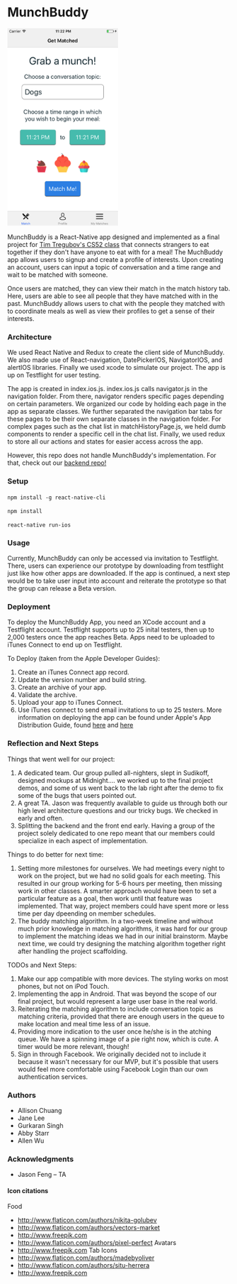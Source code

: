 # MunchBuddy
<img src="imgs/matchPage.png" alt="alt text" width="250">

MunchBuddy is a React-Native app designed and implemented as a final project for [Tim Tregubov's CS52 class](http://cs52.me/) that connects strangers to eat together if they don't have anyone to eat with for a meal! The MuchBuddy app allows users to signup and create a profile of interests. Upon creating an account, users can input a topic of conversation and a time range and wait to be matched with someone.

Once users are matched, they can view their match in the match history tab. Here, users are able to see all people that they have matched with in the past. MunchBuddy allows users to chat with the people they matched with to coordinate meals as well as view their profiles to get a sense of their interests.

### Architecture
We used React Native and Redux to create the client side of MunchBuddy. We also made use of React-navigation, DatePickerIOS, NavigatorIOS, and alertIOS libraries. Finally we used xcode to simulate our project. The app is up on Testflight for user testing.

The app is created in index.ios.js. index.ios.js calls navigator.js in the navigation folder. From there, navigator renders specific pages depending on certain parameters. We organized our code by holding each page in the app as separate classes. We further separated the navigation bar tabs for these pages to be their own separate classes in the navigation folder. For complex pages such as the chat list in matchHistoryPage.js, we held dumb components to render a specific cell in the chat list. Finally, we used redux to store all our actions and states for easier access across the app.

However, this repo does not handle MunchBuddy's implementation. For that, check out our [backend repo!](https://github.com/dartmouth-cs52-17S/project-client-foods-with-friends-server)

### Setup
`npm install -g react-native-cli`

`npm install`

`react-native run-ios`

### Usage
Currently, MunchBuddy can only be accessed via invitation to Testflight. There, users can experience our prototype by downloading from testflight just like how other apps are downloaded. If the app is continued, a next step would be to take user input into account and reiterate the prototype so that the group can release a Beta version.

### Deployment
To deploy the MunchBuddy App, you need an XCode account and a Testflight account. Testflight supports up to 25 inital testers, then up to 2,000 testers once the app reaches Beta. Apps need to be uploaded to iTunes Connect to end up on Testflight.

To Deploy (taken from the Apple Developer Guides):
1. Create an iTunes Connect app record.
2. Update the version number and build string.
3. Create an archive of your app.
4. Validate the archive.
5. Upload your app to iTunes Connect.
6. Use iTunes connect to send email invitations to up to 25 testers.
More information on deploying the app can be found under Apple's App Distribution Guide, found [here](https://developer.apple.com/library/content/documentation/IDEs/Conceptual/AppDistributionGuide/DistributingYourAppUsingTestFlight/DistributingYourAppUsingTestFlight.html) and [here](https://developer.apple.com/library/content/documentation/IDEs/Conceptual/AppDistributionGuide/UploadingYourApptoiTunesConnect/UploadingYourApptoiTunesConnect.html#//apple_ref/doc/uid/TP40012582-CH36-SW2)

### Reflection and Next Steps
Things that went well for our project:
1. A dedicated team. Our group pulled all-nighters, slept in Sudikoff, designed mockups at Midnight.... we worked up to the final project demos, and some of us went back to the lab right after the demo to fix some of the bugs that users pointed out.
2. A great TA. Jason was frequently available to guide us through both our high level architecture questions and our tricky bugs. We checked in early and often.
3. Splitting the backend and the front end early. Having a group of the project solely dedicated to one repo meant that our members could specialize in each aspect of implementation.

Things to do better for next time:
1. Setting more milestones for ourselves. We had meetings every night to work on the project, but we had no solid goals for each meeting. This resulted in our group working for 5-6 hours per meeting, then missing work in other classes. A smarter approach would have been to set a particular feature as a goal, then work until that feature was implemented. That way, project members could have spent more or less time per day dpeending on member schedules.
2. The buddy matching algorithm. In a two-week timeline and without much prior knowledge in matching algorithms, it was hard for our group to implement the matching ideas we had in our initial brainstorm. Maybe next time, we could try designing the matching algorithm together right after handling the project scaffolding.

TODOs and Next Steps:
1. Make our app compatible with more devices. The styling works on most phones, but not on iPod Touch.
2. Implementing the app in Android. That was beyond the scope of our final project, but would represent a large user base in the real world.
3. Reiterating the matching algorithm to include conversation topic as matching criteria, provided that there are enough users in the queue to make location and meal time less of an issue.
4. Providing more indication to the user once he/she is in the atching queue. We have a spinning image of a pie right now, which is cute. A timer would be more relevant, though!
5. Sign in through Facebook. We originally decided not to include it because it wasn't necessary for our MVP, but it's possible that users would feel more comfortable using Facebook Login than our own authentication services.

### Authors
* Allison Chuang
* Jane Lee
* Gurkaran Singh
* Abby Starr
* Allen Wu

### Acknowledgments
* Jason Feng – TA

#### Icon citations
Food<br/>
* http://www.flaticon.com/authors/nikita-golubev
* http://www.flaticon.com/authors/vectors-market
* http://www.freepik.com
* http://www.flaticon.com/authors/pixel-perfect
Avatars<br/>
* http://www.freepik.com
Tab Icons<br/>
* http://www.flaticon.com/authors/madebyoliver
* http://www.flaticon.com/authors/situ-herrera
* http://www.freepik.com
